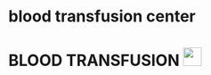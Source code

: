 # blood transfusion center



<h1>BLOOD TRANSFUSION</a> <img src="https://www.google.com/url?sa=i&url=https%3A%2F%2Fwww.vecteezy.com%2Ffree-vector%2Fblood-transfusion&psig=AOvVaw2wPg-tMKoSknHs3iYTW_gZ&ust=1669900764204000&source=images&cd=vfe&ved=0CBAQjRxqFwoTCNDzrqf_1fsCFQAAAAAdAAAAABAD" width="33px"> </h1>
</div>

